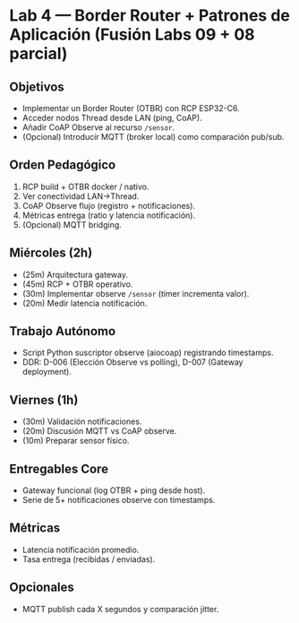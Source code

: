 # Lab 4 — Border Router + Patrones de Aplicación (Fusión Labs 09 + 08 parcial)

## Objetivos
- Implementar un Border Router (OTBR) con RCP ESP32-C6.
- Acceder nodos Thread desde LAN (ping, CoAP).
- Añadir CoAP Observe al recurso `/sensor`.
- (Opcional) Introducir MQTT (broker local) como comparación pub/sub.

## Orden Pedagógico
1. RCP build + OTBR docker / nativo.
2. Ver conectividad LAN→Thread.
3. CoAP Observe flujo (registro + notificaciones).
4. Métricas entrega (ratio y latencia notificación).
5. (Opcional) MQTT bridging.

## Miércoles (2h)
- (25m) Arquitectura gateway.
- (45m) RCP + OTBR operativo.
- (30m) Implementar observe `/sensor` (timer incrementa valor).
- (20m) Medir latencia notificación.

## Trabajo Autónomo
- Script Python suscriptor observe (aiocoap) registrando timestamps.
- DDR: D-006 (Elección Observe vs polling), D-007 (Gateway deployment).

## Viernes (1h)
- (30m) Validación notificaciones.
- (20m) Discusión MQTT vs CoAP observe.
- (10m) Preparar sensor físico.

## Entregables Core
- Gateway funcional (log OTBR + ping desde host).
- Serie de 5+ notificaciones observe con timestamps.

## Métricas
- Latencia notificación promedio.
- Tasa entrega (recibidas / enviadas).

## Opcionales
- MQTT publish cada X segundos y comparación jitter.